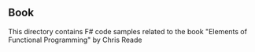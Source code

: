 ## Book

This directory contains F# code samples related to the book
"Elements of Functional Programming" by Chris Reade
